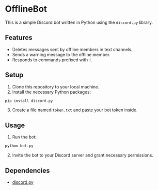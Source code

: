# OfflineBot

This is a simple Discord bot written in Python using the `discord.py` library.

## Features

- Deletes messages sent by offline members in text channels.
- Sends a warning message to the offline member.
- Responds to commands prefixed with `!`.

## Setup

1. Clone this repository to your local machine.
2. Install the necessary Python packages:

```bash
pip install discord.py
```

3. Create a file named `token.txt` and paste your bot token inside.

## Usage

1. Run the bot:

```bash
python bot.py
```

2. Invite the bot to your Discord server and grant necessary permissions.

## Dependencies

- [discord.py](https://discordpy.readthedocs.io/)
